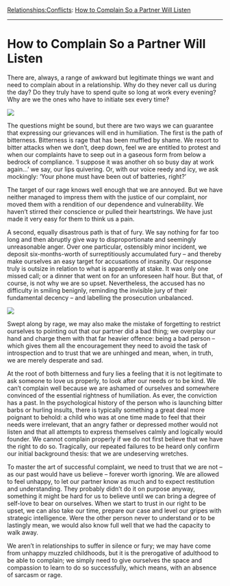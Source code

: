 [Relationships:](https://www.theschooloflife.com/thebookoflife/category/relationships/)[Conflicts](https://www.theschooloflife.com/thebookoflife/category/relationships/conflicts/): [How to Complain So a Partner Will Listen](https://www.theschooloflife.com/thebookoflife/how-to-complain-so-a-partner-will-hear/)

* * *

# How to Complain So a Partner Will Listen

There are, always, a range of awkward but legitimate things we want and need to complain about in a relationship. Why do they never call us during the day? Do they truly have to spend quite so long at work every evening? Why are we the ones who have to initiate sex every time?

![](https://www.theschooloflife.com/thebookoflife/wp-content/uploads/2018/04/The_Kiss_-_Gustav_Klimt_-_Google_Cultural_Institute-1021x1024.jpg)

The questions might be sound, but there are two ways we can guarantee that expressing our grievances will end in humiliation. The first is the path of bitterness. Bitterness is rage that has been muffled by shame. We resort to bitter attacks when we don’t, deep down, feel we are entitled to protest and when our complaints have to seep out in a gaseous form from below a bedrock of compliance. ‘I suppose it was another oh so busy day at work again…’ we say, our lips quivering. Or, with our voice reedy and icy, we ask mockingly: ‘Your phone must have been out of batteries, right?’

The target of our rage knows well enough that we are annoyed. But we have neither managed to impress them with the justice of our complaint, nor moved them with a rendition of our dependence and vulnerability. We haven’t stirred their conscience or pulled their heartstrings. We have just made it very easy for them to think us a pain.

A second, equally disastrous path is that of fury. We say nothing for far too long and then abruptly give way to disproportionate and seemingly unreasonable anger. Over one particular, ostensibly minor incident, we deposit six-months-worth of surreptitiously accumulated fury – and thereby make ourselves an easy target for accusations of insanity. Our response truly is outsize in relation to what is apparently at stake. It was only one missed call; or a dinner that went on for an unforeseen half hour. But that, of course, is not why we are so upset. Nevertheless, the accused has no difficulty in smiling benignly, reminding the invisible jury of their fundamental decency – and labelling the prosecution unbalanced.

![](https://www.theschooloflife.com/thebookoflife/wp-content/uploads/2018/04/Gustav_Klimt_Marie_Henneberg_1901-1902-1020x1024.jpg)

Swept along by rage, we may also make the mistake of forgetting to restrict ourselves to pointing out that our partner did a bad thing; we overplay our hand and charge them with that far heavier offence: being a bad person – which gives them all the encouragement they need to avoid the task of introspection and to trust that we are unhinged and mean, when, in truth, we are merely desperate and sad.

At the root of both bitterness and fury lies a feeling that it is not legitimate to ask someone to love us properly, to look after our needs or to be kind. We can’t complain well because we are ashamed of ourselves and somewhere convinced of the essential rightness of humiliation. As ever, the conviction has a past. In the psychological history of the person who is launching bitter barbs or hurling insults, there is typically something a great deal more poignant to behold: a child who was at one time made to feel that their needs were irrelevant, that an angry father or depressed mother would not listen and that all attempts to express themselves calmly and logically would founder. We cannot complain properly if we do not first believe that we have the right to do so. Tragically, our repeated failures to be heard only confirm our initial background thesis: that we are undeserving wretches.

To master the art of successful complaint, we need to trust that we are not – as our past would have us believe – forever worth ignoring. We are allowed to feel unhappy, to let our partner know as much and to expect restitution and understanding. They probably didn’t do it on purpose anyway, something it might be hard for us to believe until we can bring a degree of self-love to bear on ourselves. When we start to trust in our right to be upset, we can also take our time, prepare our case and level our gripes with strategic intelligence. Were the other person never to understand or to be lastingly mean, we would also know full well that we had the capacity to walk away.

We aren’t in relationships to suffer in silence or fury; we may have come from unhappy muzzled childhoods, but it is the prerogative of adulthood to be able to complain; we simply need to give ourselves the space and compassion to learn to do so successfully, which means, with an absence of sarcasm or rage.
